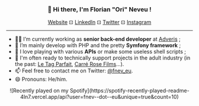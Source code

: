 <h3 align="center">👋 Hi there, I'm Florian "Ori" Neveu !</h3>

<p align="center">
  <a href="https://fnev.eu">Website</a> ⊡
  <a href="https://linkedin.com/in/fnev-eu">LinkedIn</a> ⊡
  <a href="https://twitter.com/fnev_eu">Twitter</a> ⊡
  <a href="https://www.instagram.com/fnev.eu">Instagram</a>
</p>

<hr>

<ul>
    <li>👨‍💻 I’m currently working as <strong>senior back-end developer</strong> at <a href="https://www.adveris.fr">Adveris</a> ;</li>
    <li>🔧 I’m mainly develop with PHP and the pretty <strong>Symfony framework</strong> ;</li>
    <li>🌱 I love playing with various <strong>APIs</strong> or make some useless shell scripts ;</li>
    <li>🍑 I'm often ready to technically support projects in the adult industry (in the past: <a href="https://www.letagparfait.com">Le Tag Parfait</a>, <a href="https://carrerosefilms.com">Carré Rose Films</a>...).
    <li>📫 Feel free to contact me on Twitter: <a href="https://twitter.com/fnev_eu">@fnev_eu</a>.</li>
    <li>😄 Pronouns: He/him.</li>
</ul>

<center>
    ![Recently played on my Spotify](https://spotify-recently-played-readme-4ln7.vercel.app/api?user=fnev--dot--eu&unique=true&count=10)
</center>